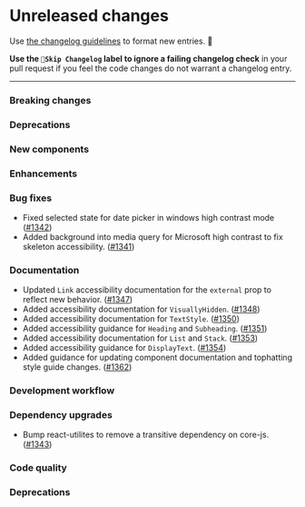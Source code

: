 # Unreleased changes

Use [the changelog guidelines](https://git.io/polaris-changelog-guidelines) to format new entries. 💜

**Use the `🤖Skip Changelog` label to ignore a failing changelog check** in your pull request if you feel the code changes do not warrant a changelog entry.

---

### Breaking changes

### Deprecations

### New components

### Enhancements

### Bug fixes

- Fixed selected state for date picker in windows high contrast mode ([#1342](https://github.com/Shopify/polaris-react/pull/1342))
- Added background into media query for Microsoft high contrast to fix skeleton accessibility. ([#1341](https://github.com/Shopify/polaris-react/pull/1341))

### Documentation

- Updated `Link` accessibility documentation for the `external` prop to reflect new behavior. ([#1347](https://github.com/Shopify/polaris-react/pull/1347))
- Added accessibility documentation for `VisuallyHidden`. ([#1348](https://github.com/Shopify/polaris-react/pull/1348))
- Added accessibility documentation for `TextStyle`. ([#1350](https://github.com/Shopify/polaris-react/pull/1350))
- Added accessibility guidance for `Heading` and `Subheading`. ([#1351](https://github.com/Shopify/polaris-react/pull/1351))
- Added accessibility documentation for `List` and `Stack`. ([#1353](https://github.com/Shopify/polaris-react/pull/1353))
- Added accessibility guidance for `DisplayText`. ([#1354](https://github.com/Shopify/polaris-react/pull/1354))
- Added guidance for updating component documentation and tophatting style guide changes. ([#1362](https://github.com/Shopify/polaris-react/pull/1362))

### Development workflow

### Dependency upgrades

- Bump react-utilites to remove a transitive dependency on core-js. ([#1343](https://github.com/Shopify/polaris-react/pull/1343))

### Code quality

### Deprecations
